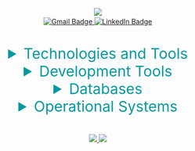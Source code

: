<!--
- ICONS: https://devicon.dev/
-->

<div id="header" align="center">

  <img src="https://user-images.githubusercontent.com/51710576/224103411-fa8829cc-75fc-422c-9c44-049217a36a4e.png" width="1600"/>
  <div id="badges">
    <a href="mailto:davi.pinho435@gmail.com?subject=GitHub Contact">
      <img src="https://img.shields.io/badge/gmail-red?style=for-the-badge&logo=gmail&logoColor=white" alt="Gmail Badge"/>
    </a>
    <a href="https://www.linkedin.com/in/davi-pinho-da-silva-04a020163/">
      <img src="https://img.shields.io/badge/LinkedIn-blue?style=for-the-badge&logo=linkedin&logoColor=white" alt="LinkedIn Badge"/>
    </a>
  </div>
</div>

  <h1>
  </h1>

<details  align="center">
  <summary  style="font-size:30px; color:#03989EFF">Technologies and Tools</summary>
  <br>                     
  <p  align="center">
  <img align="center" height="50" src="https://raw.githubusercontent.com/devicons/devicon/master/icons/javascript/javascript-original.svg">
  <img align="center" height="50" src="https://raw.githubusercontent.com/devicons/devicon/master/icons/php/php-original.svg">
  <img align="center" height="50" src="https://raw.githubusercontent.com/devicons/devicon/master/icons/python/python-original.svg">
  <img align="center" height="50" src="https://cdn.jsdelivr.net/gh/devicons/devicon/icons/c/c-original.svg" />        
  </p>
</details>


<details  align="center">
  <summary  style="font-size:30px; color:#03989EFF">Development Tools</summary>
  <br>                     
  <p  align="center">
  <img align="center" height="50"  src="https://raw.githubusercontent.com/devicons/devicon/master/icons/vuejs/vuejs-original.svg">
  <img align="center" height="50"  src="https://raw.githubusercontent.com/devicons/devicon/master/icons/react/react-original.svg">
  <img align="center" height="50"  src="https://raw.githubusercontent.com/devicons/devicon/master/icons/laravel/laravel-plain.svg">
  <img align="center" height="50" src="https://cdn.jsdelivr.net/gh/devicons/devicon/icons/codeigniter/codeigniter-plain.svg" />
  <img align="center" height="50"  src="https://cdn.jsdelivr.net/gh/devicons/devicon/icons/flask/flask-original.svg" />
  <img align="center" height="50" src="https://cdn.jsdelivr.net/gh/devicons/devicon/icons/github/github-original.svg" />        
  <img align="center" height="50" src="https://cdn.jsdelivr.net/gh/devicons/devicon/icons/gitlab/gitlab-original.svg" />
  <img align="center" height="50" src="https://cdn.jsdelivr.net/gh/devicons/devicon/icons/bitbucket/bitbucket-original.svg" />
  
  </p>
</details>


<details  align="center">
  <summary  style="font-size:30px; color:#03989EFF">Databases</summary>
  <br>                     
  <p  align="center">
  <img src="https://github.com/devicons/devicon/blob/master/icons/mysql/mysql-original.svg" alt="mysql" width="40" height="40"/> 
  <img src="https://cdn.jsdelivr.net/gh/devicons/devicon/icons/postgresql/postgresql-plain-wordmark.svg" width="40" height="40"/>
  <img src="https://cdn.jsdelivr.net/gh/devicons/devicon/icons/oracle/oracle-original.svg" width="40" height="40"/>         
  </p>
</details>


<details  align="center">
  <summary  style="font-size:30px; color:#03989EFF">Operational Systems</summary>
  <br>                     
  <p  align="center">
  <img src="https://cdn.jsdelivr.net/gh/devicons/devicon/icons/linux/linux-original.svg" width="40" height="40"/>
  <img src="https://cdn.jsdelivr.net/gh/devicons/devicon/icons/ubuntu/ubuntu-plain.svg" width="40" height="40"/>       
  </p>
</details>

<h1></h1>


<div align="center">
  <a href="https://github.com/DaviSilva435">
  <img height="180em" src="https://github-readme-stats.vercel.app/api?username=DaviSilva435&show_icons=true&theme=dark&include_all_commits=true&count_private=true"/>
  <img height="180em" src="https://github-readme-stats.vercel.app/api/top-langs/?username=DaviSilva435&layout=compact&langs_count=7&theme=dark"/>
</div>
